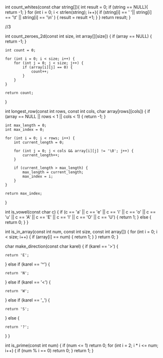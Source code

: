 int count_whites(const char string[]){ 
 	int result = 0; 
 	if (string == NULL){
 		return -1; 
 	} 
 	for (int i = 0; i < strlen(string); i++){ 
 		if (string[i] == ' '|| string[i] == '\t' || string[i] == '\n' ) { result = result +1; }
 		} 
 	return result; 
}

//3

int count_zeroes_2d(const int size, int array[][size]) {
    if (array == NULL) {
        return -1; 
    }

    int count = 0; 

    for (int i = 0; i < size; i++) {
        for (int j = 0; j < size; j++) {
            if (array[i][j] == 0) {
                count++; 
            }
        }
    }

    return count;
}


int longest_row(const int rows, const int cols, char array[rows][cols]) {
    if (array == NULL || rows < 1 || cols < 1) {
        return -1; 
    }

    int max_length = 0; 
    int max_index = 0; 

    for (int i = 0; i < rows; i++) {
        int current_length = 0; 

        for (int j = 0; j < cols && array[i][j] != '\0'; j++) {
            current_length++; 
        }

        if (current_length > max_length) {
            max_length = current_length; 
            max_index = i; 
        }
    }

    return max_index;
}

int is_vowel(const char c) {
  if (c == 'a' || c == 'e' || c == 'i' || c == 'o' || c == 'u' ||
      c == 'A' || c == 'E' || c == 'I' || c == 'O' || c == 'U') {
    return 1;
  }
  else {
    return 0;
  }
}


int is_in_array(const int num, const int size, const int array[]) {
  for (int i = 0; i < size; i++) {
    if (array[i] == num) {
      return 1;
    }
  }
  return 0;
}

char make_direction(const char karel) {
  if (karel == '>') {
    
    return 'E';
  }
  else if (karel == '^') {
    
    return 'N';
  }
  else if (karel == '<') {
    
    return 'W';
  }
  else if (karel == '_') {
   
    return 'S';
  }
  else {
    
    return '?';
  }
}

int is_prime(const int num) {
    if (num <= 1) return 0;
    for (int i = 2; i * i <= num; i++) {
        if (num % i == 0) 
        	return 0;
    }
    return 1;
}
